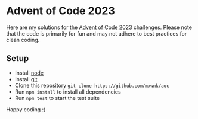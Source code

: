 # Advent of Code 2023

Here are my solutions for the [Advent of Code 2023](https://adventofcode.com/2023) challenges. Please note that the code is primarily for fun and may not adhere to best practices for clean coding.

## Setup

* Install [node](https://nodejs.org/en/)
* Install [git](https://git-scm.com/)
* Clone this repository `git clone https://github.com/mxwnk/aoc`
* Run `npm install` to install all dependencies
* Run `npm test` to start the test suite

Happy coding :)